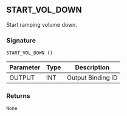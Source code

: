 ## START\_VOL\_DOWN

Start ramping volume down.


### Signature

`START_VOL_DOWN ()`


| Parameter | Type | Description       |
| --------- | ---- | ----------------- |
| OUTPUT    | INT  | Output Binding ID |


### Returns

`None`